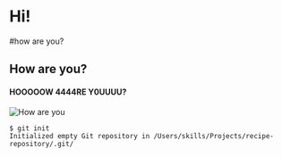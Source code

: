 # Hi!
#how are you?
## How are you?
#### HOOOOOW 4444RE Y0UUUU?
![How are you](https://upload.wikimedia.org/wikipedia/en/5/51/Daniel_Johnston-Hi_How_Are_You.jpg)
```
$ git init
Initialized empty Git repository in /Users/skills/Projects/recipe-repository/.git/
```
